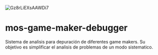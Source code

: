 ![Gz8rLiEXsAAWDi7](https://github.com/user-attachments/assets/e3308b39-cc84-4275-83a8-95994a7f69b8)

# mos-game-maker-debugger
Sistema de analisis para depuración de diferentes game makers. Su objetivo es simplificar el analisis de problemas de un modo sistematico.
